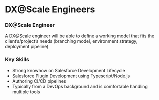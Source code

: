 # DX@Scale Engineers

### DX@Scale Engineer

A DX@Scale engineer will be able to define a working model that fits the client’s/project’s needs \(branching model, environment strategy, deployment pipeline\)​

### Key Skills

* Strong knowhow on Salesforce Development Lifecycle​
* Salesforce Plugin Development using Typescript/Node.js​
* Authoring CI/CD pipelines​
* Typically from a DevOps background and is comfortable handling multiple tools

